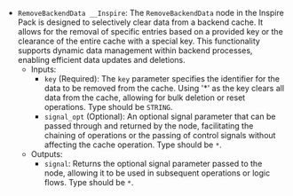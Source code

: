 - `RemoveBackendData __Inspire`: The `RemoveBackendData` node in the Inspire Pack is designed to selectively clear data from a backend cache. It allows for the removal of specific entries based on a provided key or the clearance of the entire cache with a special key. This functionality supports dynamic data management within backend processes, enabling efficient data updates and deletions.
    - Inputs:
        - `key` (Required): The `key` parameter specifies the identifier for the data to be removed from the cache. Using '*' as the key clears all data from the cache, allowing for bulk deletion or reset operations. Type should be `STRING`.
        - `signal_opt` (Optional): An optional signal parameter that can be passed through and returned by the node, facilitating the chaining of operations or the passing of control signals without affecting the cache operation. Type should be `*`.
    - Outputs:
        - `signal`: Returns the optional signal parameter passed to the node, allowing it to be used in subsequent operations or logic flows. Type should be `*`.
